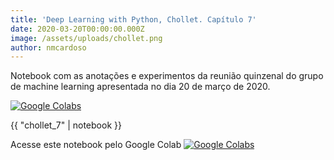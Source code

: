 ```yaml
---
title: 'Deep Learning with Python, Chollet. Capítulo 7'
date: 2020-03-20T00:00:00.000Z
image: /assets/uploads/chollet.png
author: nmcardoso
---
```


Notebook com as anotações e experimentos da reunião quinzenal do grupo de machine learning apresentada no dia 20 de março de 2020.

[![Google Colabs](https://colab.research.google.com/assets/colab-badge.svg)](https://colab.research.google.com/drive/1FU7902fXi0y8rcPk8dZkryYkMEtF4tYY)

{{ "chollet_7" | notebook }}

Acesse este notebook pelo Google Colab [![Google Colabs](https://colab.research.google.com/assets/colab-badge.svg)](https://colab.research.google.com/drive/1FU7902fXi0y8rcPk8dZkryYkMEtF4tYY)